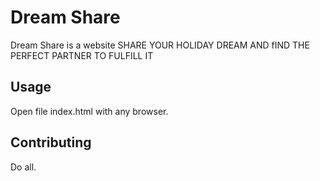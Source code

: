 # Dream Share
Dream Share is a website SHARE YOUR
HOLIDAY DREAM AND fIND THE PERFECT PARTNER TO FULFILL IT
## Usage
Open file index.html with any browser.
## Contributing
Do all.


